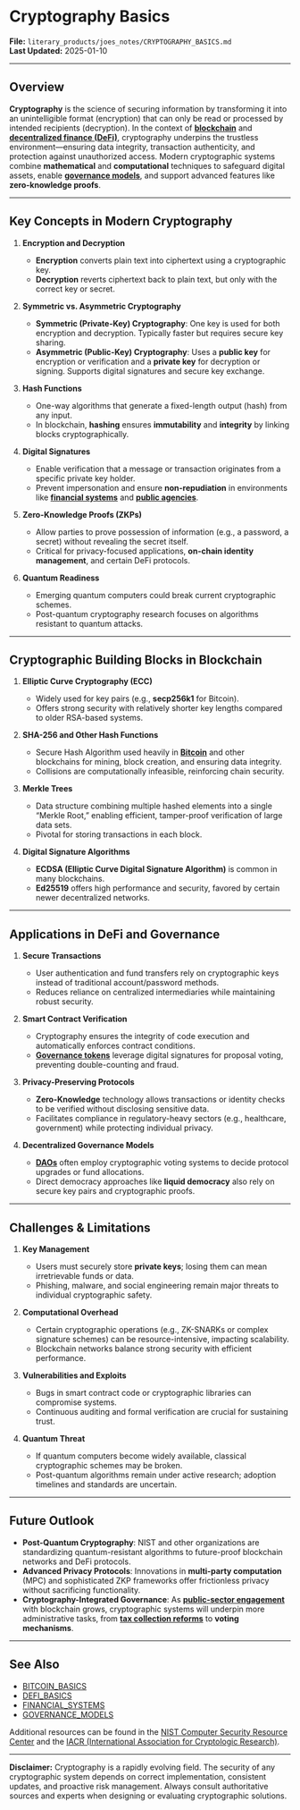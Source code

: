 # Cryptography Basics

**File:** `literary_products/joes_notes/CRYPTOGRAPHY_BASICS.md`  
**Last Updated:** 2025-01-10

---

## Overview

**Cryptography** is the science of securing information by transforming it into an unintelligible format (encryption) that can only be read or processed by intended recipients (decryption). In the context of **[blockchain](/literary_products/joes_notes/BITCOIN_BASICS.md)** and **[decentralized finance (DeFi)](/literary_products/joes_notes/DEFI_BASICS.md)**, cryptography underpins the trustless environment—ensuring data integrity, transaction authenticity, and protection against unauthorized access. Modern cryptographic systems combine **mathematical** and **computational** techniques to safeguard digital assets, enable **[governance models](/literary_products/joes_notes/GOVERNANCE_MODELS.md)**, and support advanced features like **zero-knowledge proofs**.

---

## Key Concepts in Modern Cryptography

1. **Encryption and Decryption**  
   - **Encryption** converts plain text into ciphertext using a cryptographic key.  
   - **Decryption** reverts ciphertext back to plain text, but only with the correct key or secret.

2. **Symmetric vs. Asymmetric Cryptography**  
   - **Symmetric (Private-Key) Cryptography**: One key is used for both encryption and decryption. Typically faster but requires secure key sharing.  
   - **Asymmetric (Public-Key) Cryptography**: Uses a **public key** for encryption or verification and a **private key** for decryption or signing. Supports digital signatures and secure key exchange.

3. **Hash Functions**  
   - One-way algorithms that generate a fixed-length output (hash) from any input.  
   - In blockchain, **hashing** ensures **immutability** and **integrity** by linking blocks cryptographically.

4. **Digital Signatures**  
   - Enable verification that a message or transaction originates from a specific private key holder.  
   - Prevent impersonation and ensure **non-repudiation** in environments like **[financial systems](/literary_products/joes_notes/FINANCIAL_SYSTEMS.md)** and **[public agencies](/literary_products/joes_notes/PUBLIC_AGENCIES.md)**.

5. **Zero-Knowledge Proofs (ZKPs)**  
   - Allow parties to prove possession of information (e.g., a password, a secret) without revealing the secret itself.  
   - Critical for privacy-focused applications, **on-chain identity management**, and certain DeFi protocols.

6. **Quantum Readiness**  
   - Emerging quantum computers could break current cryptographic schemes.  
   - Post-quantum cryptography research focuses on algorithms resistant to quantum attacks.

---

## Cryptographic Building Blocks in Blockchain

1. **Elliptic Curve Cryptography (ECC)**  
   - Widely used for key pairs (e.g., **secp256k1** for Bitcoin).  
   - Offers strong security with relatively shorter key lengths compared to older RSA-based systems.

2. **SHA-256 and Other Hash Functions**  
   - Secure Hash Algorithm used heavily in **[Bitcoin](/literary_products/joes_notes/BITCOIN.md)** and other blockchains for mining, block creation, and ensuring data integrity.  
   - Collisions are computationally infeasible, reinforcing chain security.

3. **Merkle Trees**  
   - Data structure combining multiple hashed elements into a single “Merkle Root,” enabling efficient, tamper-proof verification of large data sets.  
   - Pivotal for storing transactions in each block.

4. **Digital Signature Algorithms**  
   - **ECDSA (Elliptic Curve Digital Signature Algorithm)** is common in many blockchains.  
   - **Ed25519** offers high performance and security, favored by certain newer decentralized networks.

---

## Applications in DeFi and Governance

1. **Secure Transactions**  
   - User authentication and fund transfers rely on cryptographic keys instead of traditional account/password methods.  
   - Reduces reliance on centralized intermediaries while maintaining robust security.

2. **Smart Contract Verification**  
   - Cryptography ensures the integrity of code execution and automatically enforces contract conditions.  
   - **[Governance tokens](/literary_products/joes_notes/CRYPTOCURRENCIES.md)** leverage digital signatures for proposal voting, preventing double-counting and fraud.

3. **Privacy-Preserving Protocols**  
   - **Zero-Knowledge** technology allows transactions or identity checks to be verified without disclosing sensitive data.  
   - Facilitates compliance in regulatory-heavy sectors (e.g., healthcare, government) while protecting individual privacy.

4. **Decentralized Governance Models**  
   - **[DAOs](/literary_products/joes_notes/GOVERNANCE_MODELS.md#decentralized-autonomous-organizations-daos)** often employ cryptographic voting systems to decide protocol upgrades or fund allocations.  
   - Direct democracy approaches like **liquid democracy** also rely on secure key pairs and cryptographic proofs.

---

## Challenges & Limitations

1. **Key Management**  
   - Users must securely store **private keys**; losing them can mean irretrievable funds or data.  
   - Phishing, malware, and social engineering remain major threats to individual cryptographic safety.

2. **Computational Overhead**  
   - Certain cryptographic operations (e.g., ZK-SNARKs or complex signature schemes) can be resource-intensive, impacting scalability.  
   - Blockchain networks balance strong security with efficient performance.

3. **Vulnerabilities and Exploits**  
   - Bugs in smart contract code or cryptographic libraries can compromise systems.  
   - Continuous auditing and formal verification are crucial for sustaining trust.

4. **Quantum Threat**  
   - If quantum computers become widely available, classical cryptographic schemes may be broken.  
   - Post-quantum algorithms remain under active research; adoption timelines and standards are uncertain.

---

## Future Outlook

- **Post-Quantum Cryptography**: NIST and other organizations are standardizing quantum-resistant algorithms to future-proof blockchain networks and DeFi protocols.  
- **Advanced Privacy Protocols**: Innovations in **multi-party computation** (MPC) and sophisticated ZKP frameworks offer frictionless privacy without sacrificing functionality.  
- **Cryptography-Integrated Governance**: As **[public-sector engagement](/literary_products/joes_notes/PUBLIC_SECTOR_ENGAGEMENT.md)** with blockchain grows, cryptographic systems will underpin more administrative tasks, from **[tax collection reforms](/literary_products/joes_notes/ADMINISTRATIVE_PROCESSES.md#tax-collection-reform)** to **voting mechanisms**.

---

## See Also

- [BITCOIN_BASICS](/literary_products/joes_notes/BITCOIN_BASICS.md)  
- [DEFI_BASICS](/literary_products/joes_notes/DEFI_BASICS.md)  
- [FINANCIAL_SYSTEMS](/literary_products/joes_notes/FINANCIAL_SYSTEMS.md)  
- [GOVERNANCE_MODELS](/literary_products/joes_notes/GOVERNANCE_MODELS.md)

Additional resources can be found in the [NIST Computer Security Resource Center](https://csrc.nist.gov/) and the [IACR (International Association for Cryptologic Research)](https://www.iacr.org/).

---

**Disclaimer:** Cryptography is a rapidly evolving field. The security of any cryptographic system depends on correct implementation, consistent updates, and proactive risk management. Always consult authoritative sources and experts when designing or evaluating cryptographic solutions.

